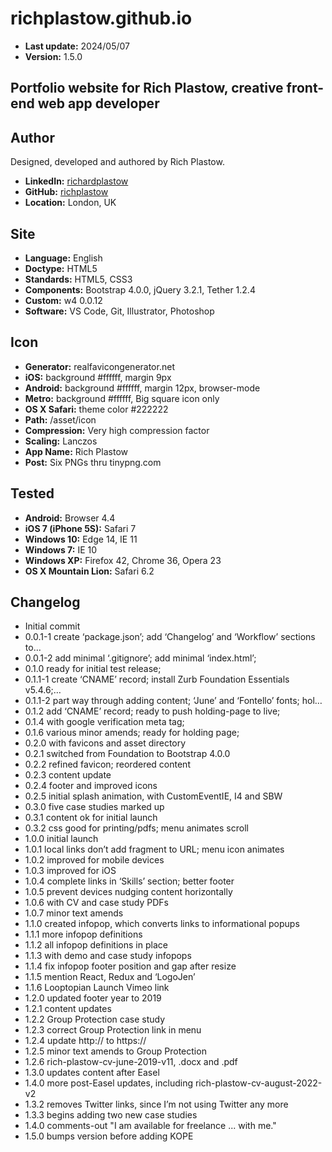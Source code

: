 richplastow.github.io
=====================

+ __Last update:__  2024/05/07
+ __Version:__      1.5.0

Portfolio website for Rich Plastow, creative front-end web app developer
------------------------------------------------------------------------


Author
------
Designed, developed and authored by Rich Plastow.

+ __LinkedIn:__     [richardplastow](https://www.linkedin.com/in/richardplastow/)
+ __GitHub:__       [richplastow](https://github.com/richplastow)
+ __Location:__     London, UK


Site
----
+ __Language:__     English
+ __Doctype:__      HTML5
+ __Standards:__    HTML5, CSS3
+ __Components:__   Bootstrap 4.0.0, jQuery 3.2.1, Tether 1.2.4
+ __Custom:__       w4 0.0.12
+ __Software:__     VS Code, Git, Illustrator, Photoshop


Icon
----
+ __Generator:__    realfavicongenerator.net
+ __iOS:__          background #ffffff, margin 9px
+ __Android:__      background #ffffff, margin 12px, browser-mode
+ __Metro:__        background #ffffff, Big square icon only
+ __OS X Safari:__  theme color #222222
+ __Path:__         /asset/icon
+ __Compression:__  Very high compression factor
+ __Scaling:__      Lanczos
+ __App Name:__     Rich Plastow
+ __Post:__         Six PNGs thru tinypng.com


Tested
------
+ __Android:__             Browser 4.4
+ __iOS 7 (iPhone 5S):__   Safari 7
+ __Windows 10:__          Edge 14, IE 11
+ __Windows 7:__           IE 10
+ __Windows XP:__          Firefox 42, Chrome 36, Opera 23
+ __OS X Mountain Lion:__  Safari 6.2


Changelog
---------
+ Initial commit
+ 0.0.1-1     create ‘package.json’; add ‘Changelog’ and ‘Workflow’ sections to…
+ 0.0.1-2     add minimal ‘.gitignore’; add minimal ‘index.html’;
+ 0.1.0       ready for initial test release;
+ 0.1.1-1     create ‘CNAME’ record; install Zurb Foundation Essentials v5.4.6;…
+ 0.1.1-2     part way through adding content; ‘June’ and ‘Fontello’ fonts; hol…
+ 0.1.2       add ‘CNAME’ record; ready to push holding-page to live;
+ 0.1.4       with google verification meta tag;
+ 0.1.6       various minor amends; ready for holding page;
+ 0.2.0       with favicons and asset directory
+ 0.2.1       switched from Foundation to Bootstrap 4.0.0
+ 0.2.2       refined favicon; reordered content
+ 0.2.3       content update
+ 0.2.4       footer and improved icons
+ 0.2.5       initial splash animation, with CustomEventIE, I4 and SBW
+ 0.3.0       five case studies marked up
+ 0.3.1       content ok for initial launch
+ 0.3.2       css good for printing/pdfs; menu animates scroll
+ 1.0.0       initial launch
+ 1.0.1       local links don’t add fragment to URL; menu icon animates
+ 1.0.2       improved for mobile devices
+ 1.0.3       improved for iOS
+ 1.0.4       complete links in ‘Skills’ section; better footer
+ 1.0.5       prevent devices nudging content horizontally
+ 1.0.6       with CV and case study PDFs
+ 1.0.7       minor text amends
+ 1.1.0       created infopop, which converts links to informational popups
+ 1.1.1       more infopop definitions
+ 1.1.2       all infopop definitions in place
+ 1.1.3       with demo and case study infopops
+ 1.1.4       fix infopop footer position and gap after resize
+ 1.1.5       mention React, Redux and ‘LogoJen’
+ 1.1.6       Looptopian Launch Vimeo link
+ 1.2.0       updated footer year to 2019
+ 1.2.1       content updates
+ 1.2.2       Group Protection case study
+ 1.2.3       correct Group Protection link in menu
+ 1.2.4       update http:// to https://
+ 1.2.5       minor text amends to Group Protection
+ 1.2.6       rich-plastow-cv-june-2019-v11, .docx and .pdf
+ 1.3.0       updates content after Easel
+ 1.4.0       more post-Easel updates, including rich-plastow-cv-august-2022-v2
+ 1.3.2       removes Twitter links, since I’m not using Twitter any more
+ 1.3.3       begins adding two new case studies
+ 1.4.0       comments-out "I am available for freelance ... with me."
+ 1.5.0       bumps version before adding KOPE
